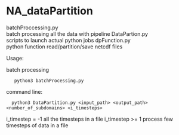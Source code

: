 # NA_dataPartition


batchProccessing.py    
batch processing all the data with pipeline
DataPartion.py             
scripts to launch actual python jobs
dpFunction.py    
python function read/partition/save netcdf files
 
Usage:   
 
batch processing 

       python3 batchProcessing.py 
       
command line:

      python3 DataPartition.py <input_path> <output_path> <number_of_subdomains> <i_timesteps>
 
i_timestep = -1     all the timesteps in a file
i_timestep >= 1    process few timesteps of data in a file
